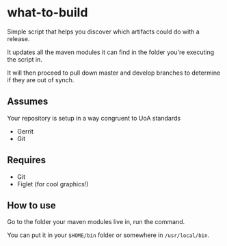 # what-to-build

Simple script that helps you discover which artifacts could do with a release.

It updates all the maven modules it can find in the folder you're executing the script in.

It will then proceed to pull down master and develop branches to determine if they are out of synch.

## Assumes

Your repository is setup in a way congruent to UoA standards

* Gerrit
* Git

## Requires

* Git
* Figlet (for cool graphics!)

## How to use

Go to the folder your maven modules live in, run the command.

You can put it in your `$HOME/bin` folder or somewhere in `/usr/local/bin`.


